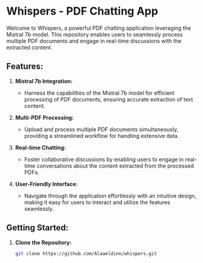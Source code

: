 # Whispers - PDF Chatting App

Welcome to Whispers, a powerful PDF chatting application leveraging the Mistral 7b model. This repository enables users to seamlessly process multiple PDF documents and engage in real-time discussions with the extracted content.

## Features:

1. **Mistral 7b Integration:**
   - Harness the capabilities of the Mistral 7b model for efficient processing of PDF documents, ensuring accurate extraction of text content.

2. **Multi-PDF Processing:**
   - Upload and process multiple PDF documents simultaneously, providing a streamlined workflow for handling extensive data.

3. **Real-time Chatting:**
   - Foster collaborative discussions by enabling users to engage in real-time conversations about the content extracted from the processed PDFs.

4. **User-Friendly Interface:**
   - Navigate through the application effortlessly with an intuitive design, making it easy for users to interact and utilize the features seamlessly.

## Getting Started:

1. **Clone the Repository:**
   ```bash
   git clone https://github.com/Alaaeldinn/whispers.git
  
